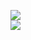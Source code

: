 [![](https://img.shields.io/badge/Made%20With-Github%20Spray-lightgrey.svg?style=for-the-badge&logo=github)](https://github.com/Annihil/github-spray#8440)  
[![](https://i.imgur.com/2DrTn0Z.gif)](https://github.com/Annihil/github-spray)